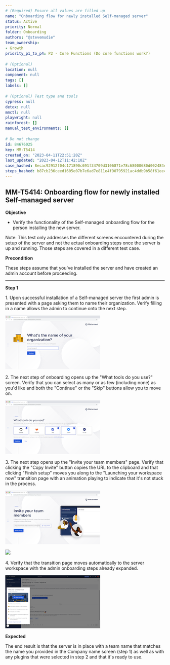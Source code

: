 ```yaml
---
# (Required) Ensure all values are filled up
name: "Onboarding flow for newly installed Self-managed server"
status: Active
priority: Normal
folder: Onboarding
authors: "@stevemudie"
team_ownership: 
- Growth
priority_p1_to_p4: P2 - Core Functions (Do core functions work?)

# (Optional)
location: null
component: null
tags: []
labels: []

# (Optional) Test type and tools
cypress: null
detox: null
mmctl: null
playwright: null
rainforest: []
manual_test_environments: []

# Do not change
id: 84676025
key: MM-T5414
created_on: "2023-04-11T22:51:20Z"
last_updated: "2023-04-12T11:42:10Z"
case_hashed: 8ecac92912f04c171890c691f34709d3106871e78c68000680d002484ec1b618a50f3d6148cb8c4059d01c3451ce0489
steps_hashed: b87cb236ceed1605e07b7e6ad7e811e4f90795921ac4ddb9b58f61ee496fe4e5a6bdd680b26aaa6b51d80b3b609be88d
---
```


<!-- (Auto-generated) Based on frontmatter's "key" and "name" -->

## MM-T5414: Onboarding flow for newly installed Self-managed server

**Objective**

- Verify the functionality of the Self-managed onboarding flow for the person installing the new server.

Note: This test only addresses the different screens encountered during the setup of the server and not the actual onboarding steps once the server is up and running. Those steps are covered in a different test case.

**Precondition**

These steps assume that you've installed the server and have created an admin account before proceeding.

---

**Step 1**

1\. Upon successful installation of a Self-managed server the first admin is presented with a page asking them to name their organization. Verify filling in a name allows the admin to continue onto the next step.

![](https://raw.githubusercontent.com/mattermost/mattermost-test-management/main/data/asset/self-managed-onboarding/onboarding_org_name_screen.png)

2\. The next step of onboarding opens up the "What tools do you use?" screen. Verify that you can select as many or as few (including none) as you'd like and both the "Continue" or the "Skip" buttons allow you to move on.

![](https://raw.githubusercontent.com/mattermost/mattermost-test-management/main/data/asset/self-managed-onboarding/onboarding_tools_screen.png)

3\. The next step opens up the "Invite your team members" page. Verify that clicking the "Copy Invite" button copies the URL to the clipboard and that clicking "Finish setup" moves you along to the "Launching your workspace now" transition page with an animation playing to indicate that it's not stuck in the process.

![](https://raw.githubusercontent.com/mattermost/mattermost-test-management/main/data/asset/self-managed-onboarding/onboarding_invite_screen.png)

![](https://raw.githubusercontent.com/mattermost/mattermost-test-management/main/data/asset/self-managed-onboarding/onboarding_transition_screen.png)

4\. Verify that the transition page moves automatically to the server workspace with the admin onboarding steps already expanded.

![](https://raw.githubusercontent.com/mattermost/mattermost-test-management/main/data/asset/self-managed-onboarding/onboarding_product_landing_screen.png)

**Expected**

The end result is that the server is in place with a team name that matches the name you provided in the Company name screen (step 1) as well as with any plugins that were selected in step 2 and that it's ready to use.
